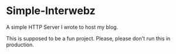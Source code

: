 # Simple-Interwebz
A simple HTTP Server I wrote to host my blog.


This is supposed to be a fun project.  Please, please don't run this in production. 
